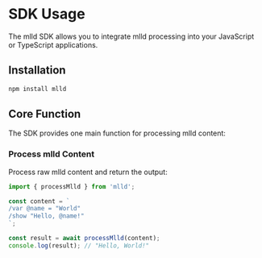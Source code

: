 # SDK Usage

The mlld SDK allows you to integrate mlld processing into your JavaScript or TypeScript applications.

## Installation

```bash
npm install mlld
```

## Core Function

The SDK provides one main function for processing mlld content:

### Process mlld Content

Process raw mlld content and return the output:

```typescript
import { processMlld } from 'mlld';

const content = `
/var @name = "World"
/show "Hello, @name!"
`;

const result = await processMlld(content);
console.log(result); // "Hello, World!"
```
